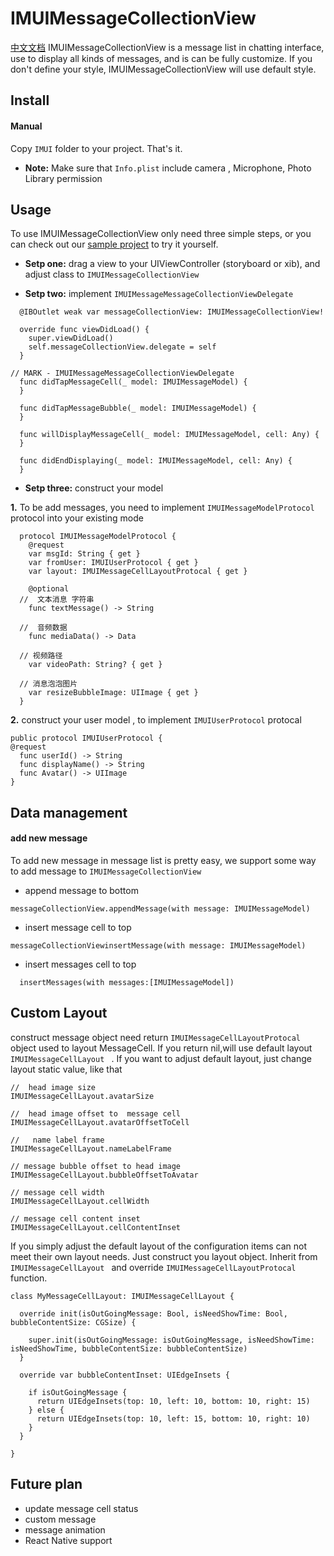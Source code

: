 # IMUIMessageCollectionView
[中文文档](https://github.com/jpush/imui/blob/dev/docs/iOS/usage_iOS.md)
IMUIMessageCollectionView is a message list in chatting interface, use to display all kinds of messages, and is can be fully customize. If you don't define your style, IMUIMessageCollectionView will use default style.

## Install
#### Manual
Copy `IMUI` folder to your project. That's it.

- **Note:** Make sure that `Info.plist` include  camera , Microphone, Photo Library permission

## Usage
To use IMUIMessageCollectionView only need three simple steps, or you can check out our [sample project](https://github.com/jpush/imui/tree/master/iOS/IMUIChat) to try it yourself.
- **Setp one:** drag a view to your UIViewController (storyboard or xib), and adjust class to `IMUIMessageCollectionView`

- **Setp two:** implement `IMUIMessageMessageCollectionViewDelegate`

```
  @IBOutlet weak var messageCollectionView: IMUIMessageCollectionView!
  
  override func viewDidLoad() {
    super.viewDidLoad()
    self.messageCollectionView.delegate = self
  }

// MARK - IMUIMessageMessageCollectionViewDelegate 
  func didTapMessageCell(_ model: IMUIMessageModel) {
  }
  
  func didTapMessageBubble(_ model: IMUIMessageModel) {
  }

  func willDisplayMessageCell(_ model: IMUIMessageModel, cell: Any) {
  }

  func didEndDisplaying(_ model: IMUIMessageModel, cell: Any) {
  }
```
- **Setp three:** construct your model

**1.** To be add messages, you need to implement `IMUIMessageModelProtocol` protocol into your existing mode
```
  protocol IMUIMessageModelProtocol {
    @request
    var msgId: String { get }
    var fromUser: IMUIUserProtocol { get }
    var layout: IMUIMessageCellLayoutProtocal { get }

    @optional
  //  文本消息 字符串
    func textMessage() -> String
  
  //  音频数据
    func mediaData() -> Data
  
  // 视频路径
    var videoPath: String? { get }
  
  // 消息泡泡图片
    var resizeBubbleImage: UIImage { get }
  }
```

**2.** construct your user model , to implement `IMUIUserProtocol` protocal

```
public protocol IMUIUserProtocol {
@request
  func userId() -> String 
  func displayName() -> String
  func Avatar() -> UIImage
}
```

## Data management
#### add new message
To add new message in message list is pretty easy, we support some way to add message to `IMUIMessageCollectionView`
- append message to bottom 
```
messageCollectionView.appendMessage(with message: IMUIMessageModel)
``` 

- insert message cell to top
```
messageCollectionViewinsertMessage(with message: IMUIMessageModel)
```
- insert messages cell to top
```
  insertMessages(with messages:[IMUIMessageModel])
```

## Custom  Layout
construct message object need return `IMUIMessageCellLayoutProtocal`  object used to layout MessageCell.
 If you return nil,will use default layout `IMUIMessageCellLayout ` .
If you want to adjust default layout, just change layout static value, like that

```
//  head image size
IMUIMessageCellLayout.avatarSize 

//  head image offset to  message cell
IMUIMessageCellLayout.avatarOffsetToCell

//   name label frame
IMUIMessageCellLayout.nameLabelFrame

// message bubble offset to head image
IMUIMessageCellLayout.bubbleOffsetToAvatar

// message cell width
IMUIMessageCellLayout.cellWidth

// message cell content inset
IMUIMessageCellLayout.cellContentInset
```

If you simply adjust the default layout of the configuration items can not meet their own layout needs.  Just construct you layout object. Inherit from `IMUIMessageCellLayout ` and override `IMUIMessageCellLayoutProtocal` function.

```
class MyMessageCellLayout: IMUIMessageCellLayout {
  
  override init(isOutGoingMessage: Bool, isNeedShowTime: Bool, bubbleContentSize: CGSize) {
    
    super.init(isOutGoingMessage: isOutGoingMessage, isNeedShowTime: isNeedShowTime, bubbleContentSize: bubbleContentSize)
  }
  
  override var bubbleContentInset: UIEdgeInsets {
    
    if isOutGoingMessage {
      return UIEdgeInsets(top: 10, left: 10, bottom: 10, right: 15)
    } else {
      return UIEdgeInsets(top: 10, left: 15, bottom: 10, right: 10)
    }
  }
  
}
```

## Future plan
- update message cell status
- custom message 
- message animation
- React Native support

